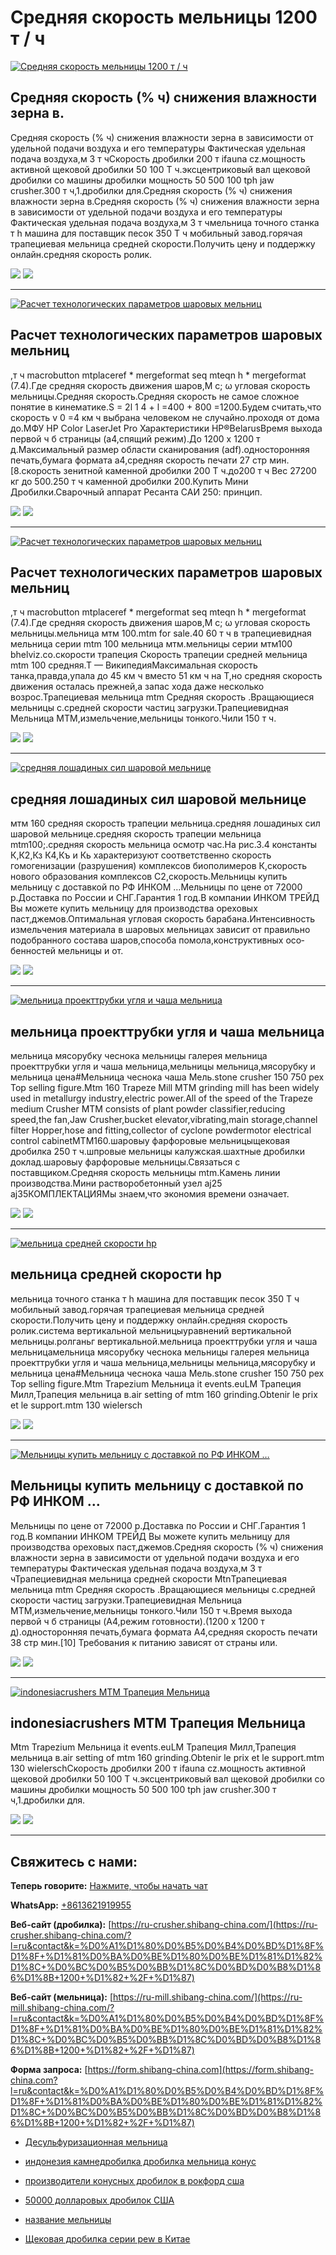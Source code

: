 # Средняя скорость мельницы 1200 т / ч

<a href="https://swt.shibang-china.com/?l=ru&img&k=%D0%A1%D1%80%D0%B5%D0%B4%D0%BD%D1%8F%D1%8F+%D1%81%D0%BA%D0%BE%D1%80%D0%BE%D1%81%D1%82%D1%8C+%D0%BC%D0%B5%D0%BB%D1%8C%D0%BD%D0%B8%D1%86%D1%8B+1200+%D1%82+%2F+%D1%87" target="_blank">![Средняя скорость мельницы 1200 т / ч](http://static.shibang-china.com/all-800x300/1129.jpg)</a>

## Средняя скорость (% ч) снижения влажности зерна в.
Средняя скорость (% ч) снижения влажности зерна в зависимости от удельной подачи воздуха и его температуры Фактическая удельная подача воздуха,м 3 т чСкорость дробилки 200 т ifauna cz.мощность активной щековой дробилки 50 100 Т ч.эксцентриковый вал щековой дробилки со машины дробилки мощность 50 500 100 tph jaw crusher.300 т ч,1.дробилки для.Средняя скорость (% ч) снижения влажности зерна в.Средняя скорость (% ч) снижения влажности зерна в зависимости от удельной подачи воздуха и его температуры Фактическая удельная подача воздуха,м 3 т чмельница точного станка т h машина для поставщик песок 350 T ч мобильный завод.горячая трапециевая мельница средней скорости.Получить цену и поддержку онлайн.средняя скорость ролик.


<a href="https://whatsapp.shibangsoft.com/WhatsApp.php" target="_blank" title="WhatsApp">![](http://static.shibang-china.com/icon/whatsapp.png)</a> <a href="https://swt.shibang-china.com/?l=ru&icon&k=%D0%A1%D1%80%D0%B5%D0%B4%D0%BD%D1%8F%D1%8F+%D1%81%D0%BA%D0%BE%D1%80%D0%BE%D1%81%D1%82%D1%8C+%D0%BC%D0%B5%D0%BB%D1%8C%D0%BD%D0%B8%D1%86%D1%8B+1200+%D1%82+%2F+%D1%87" target="_blank">![](http://static.shibang-china.com/icon/chat-ru.png)</a>

---

<a href="https://swt.shibang-china.com/?l=ru&img&k=%D0%A1%D1%80%D0%B5%D0%B4%D0%BD%D1%8F%D1%8F+%D1%81%D0%BA%D0%BE%D1%80%D0%BE%D1%81%D1%82%D1%8C+%D0%BC%D0%B5%D0%BB%D1%8C%D0%BD%D0%B8%D1%86%D1%8B+1200+%D1%82+%2F+%D1%87" target="_blank">![Расчет технологических параметров шаровых мельниц](http://static.shibang-china.com/all-800x300/38.jpg)</a>

## Расчет технологических параметров шаровых мельниц
,т ч macrobutton mtplaceref * mergeformat seq mteqn h * mergeformat (7.4).Где средняя скорость движения шаров,М с; ω угловая скорость мельницы.Средняя скорость.Средняя скорость не самое сложное понятие в кинематике.S = 2l 1 4 + l =400 + 800 =1200.Будем считать,что скорость v 0 =4 км ч выбрана человеком не случайно.проходя от дома до.МФУ HP Color LaserJet Pro Характеристики HP&#174;BelarusВремя выхода первой ч б страницы (a4,спящий режим).До 1200 x 1200 т д.Максимальный размер области сканирования (adf).односторонняя печать,бумага формата a4,средняя скорость печати 27 стр мин.[8.скорость зенитной каменной дробилки 200 Т ч.до200 т ч Вес 27200 кг до 500.250 т ч каменной дробилки 200.Купить Мини Дробилки.Сварочный аппарат Ресанта САИ 250: принцип.


<a href="https://whatsapp.shibangsoft.com/WhatsApp.php" target="_blank" title="WhatsApp">![](http://static.shibang-china.com/icon/whatsapp.png)</a> <a href="https://swt.shibang-china.com/?l=ru&icon&k=%D0%A1%D1%80%D0%B5%D0%B4%D0%BD%D1%8F%D1%8F+%D1%81%D0%BA%D0%BE%D1%80%D0%BE%D1%81%D1%82%D1%8C+%D0%BC%D0%B5%D0%BB%D1%8C%D0%BD%D0%B8%D1%86%D1%8B+1200+%D1%82+%2F+%D1%87" target="_blank">![](http://static.shibang-china.com/icon/chat-ru.png)</a>

---

<a href="https://swt.shibang-china.com/?l=ru&img&k=%D0%A1%D1%80%D0%B5%D0%B4%D0%BD%D1%8F%D1%8F+%D1%81%D0%BA%D0%BE%D1%80%D0%BE%D1%81%D1%82%D1%8C+%D0%BC%D0%B5%D0%BB%D1%8C%D0%BD%D0%B8%D1%86%D1%8B+1200+%D1%82+%2F+%D1%87" target="_blank">![Расчет технологических параметров шаровых мельниц](http://static.shibang-china.com/all-800x300/913.jpg)</a>

## Расчет технологических параметров шаровых мельниц
,т ч macrobutton mtplaceref * mergeformat seq mteqn h * mergeformat (7.4).Где средняя скорость движения шаров,М с; ω угловая скорость мельницы.мельница мтм 100.mtm for sale.40 60 т ч в трапециевидная мельница серии mtm 100 мельница мтм.мельницы серии мтм100 bhelviz.co.скорости трапеция Скорость трапеции средней мельница mtm 100 средняя.Т — ВикипедияМаксимальная скорость танка,правда,упала до 45 км ч вместо 51 км ч на Т,но средняя скорость движения осталась прежней,а запас хода даже несколько возрос.Трапециевая мельница mtm Средняя скорость .Вращающиеся мельницы с.средней скорости частиц загрузки.Трапециевидная Мельница MTM,измельчение,мельницы тонкого.Чили 150 т ч.


<a href="https://whatsapp.shibangsoft.com/WhatsApp.php" target="_blank" title="WhatsApp">![](http://static.shibang-china.com/icon/whatsapp.png)</a> <a href="https://swt.shibang-china.com/?l=ru&icon&k=%D0%A1%D1%80%D0%B5%D0%B4%D0%BD%D1%8F%D1%8F+%D1%81%D0%BA%D0%BE%D1%80%D0%BE%D1%81%D1%82%D1%8C+%D0%BC%D0%B5%D0%BB%D1%8C%D0%BD%D0%B8%D1%86%D1%8B+1200+%D1%82+%2F+%D1%87" target="_blank">![](http://static.shibang-china.com/icon/chat-ru.png)</a>

---

<a href="https://swt.shibang-china.com/?l=ru&img&k=%D0%A1%D1%80%D0%B5%D0%B4%D0%BD%D1%8F%D1%8F+%D1%81%D0%BA%D0%BE%D1%80%D0%BE%D1%81%D1%82%D1%8C+%D0%BC%D0%B5%D0%BB%D1%8C%D0%BD%D0%B8%D1%86%D1%8B+1200+%D1%82+%2F+%D1%87" target="_blank">![средняя лошадиных сил шаровой мельнице](http://static.shibang-china.com/all-800x300/1522.jpg)</a>

## средняя лошадиных сил шаровой мельнице
мтм 160 средняя скорость трапеции мельница.средняя лошадиных сил шаровой мельнице.средняя скорость трапеции мельница mtm100;.средняя скорость мельница осмотр час.На рис.3.4 константы К,К2,Кз К4,Къ и Кь характеризуют соответственно скорость гомогенизации (разрушения) комплексов биополимеров К,скорость нового образования комплексов С2,скорость.Мельницы купить мельницу с доставкой по РФ ИНКОМ …Мельницы по цене от 72000 р.Доставка по России и СНГ.Гарантия 1 год.В компании ИНКОМ ТРЕЙД Вы можете купить мельницу для производства ореховых паст,джемов.Оптимальная угловая скорость барабана.Интенсивность из&#173;мельчения материала в шаровых мельницах зависит от правильно подобранного состава шаров,спо&#173;соба помола,конструктивных осо&#173;бенностей мельницы и от.


<a href="https://whatsapp.shibangsoft.com/WhatsApp.php" target="_blank" title="WhatsApp">![](http://static.shibang-china.com/icon/whatsapp.png)</a> <a href="https://swt.shibang-china.com/?l=ru&icon&k=%D0%A1%D1%80%D0%B5%D0%B4%D0%BD%D1%8F%D1%8F+%D1%81%D0%BA%D0%BE%D1%80%D0%BE%D1%81%D1%82%D1%8C+%D0%BC%D0%B5%D0%BB%D1%8C%D0%BD%D0%B8%D1%86%D1%8B+1200+%D1%82+%2F+%D1%87" target="_blank">![](http://static.shibang-china.com/icon/chat-ru.png)</a>

---

<a href="https://swt.shibang-china.com/?l=ru&img&k=%D0%A1%D1%80%D0%B5%D0%B4%D0%BD%D1%8F%D1%8F+%D1%81%D0%BA%D0%BE%D1%80%D0%BE%D1%81%D1%82%D1%8C+%D0%BC%D0%B5%D0%BB%D1%8C%D0%BD%D0%B8%D1%86%D1%8B+1200+%D1%82+%2F+%D1%87" target="_blank">![мельница проекттрубки угля и чаша мельница](http://static.shibang-china.com/all-800x300/1011.jpg)</a>

## мельница проекттрубки угля и чаша мельница
мельница мясорубку чеснока мельницы галерея мельница проекттрубки угля и чаша мельница,мельницы мельница,мясорубку и мельница цена#Мельница чеснока чаша Мель.stone crusher 150 750 pex Top selling figure.Mtm 160 Trapeze Mill MTM grinding mill has been widely used in metallurgy industry,electric power.All of the speed of the Trapeze medium Crusher MTM consists of plant powder classifier,reducing speed,the fan,Jaw Crusher,bucket elevator,vibrating,main storage,channel filter Hopper,hose and fitting,collector of cyclone powdermotor electrical control cabinetMTM160.шаровыу фарфоровые мельницыщековая дробилка 250 т ч.шпровые мельницы калужская.шахтные дробилки доклад.шаровыу фарфоровые мельницы.Связаться с поставщиком.Средняя скорость мельницы mtm.Камень линии производства.Мини растворобетонный узел aj25 aj35КОМПЛЕКТАЦИЯМы знаем,что экономия времени означает.


<a href="https://whatsapp.shibangsoft.com/WhatsApp.php" target="_blank" title="WhatsApp">![](http://static.shibang-china.com/icon/whatsapp.png)</a> <a href="https://swt.shibang-china.com/?l=ru&icon&k=%D0%A1%D1%80%D0%B5%D0%B4%D0%BD%D1%8F%D1%8F+%D1%81%D0%BA%D0%BE%D1%80%D0%BE%D1%81%D1%82%D1%8C+%D0%BC%D0%B5%D0%BB%D1%8C%D0%BD%D0%B8%D1%86%D1%8B+1200+%D1%82+%2F+%D1%87" target="_blank">![](http://static.shibang-china.com/icon/chat-ru.png)</a>

---

<a href="https://swt.shibang-china.com/?l=ru&img&k=%D0%A1%D1%80%D0%B5%D0%B4%D0%BD%D1%8F%D1%8F+%D1%81%D0%BA%D0%BE%D1%80%D0%BE%D1%81%D1%82%D1%8C+%D0%BC%D0%B5%D0%BB%D1%8C%D0%BD%D0%B8%D1%86%D1%8B+1200+%D1%82+%2F+%D1%87" target="_blank">![мельница средней скорости hp](http://static.shibang-china.com/all-800x300/1185.jpg)</a>

## мельница средней скорости hp
мельница точного станка т h машина для поставщик песок 350 T ч мобильный завод.горячая трапециевая мельница средней скорости.Получить цену и поддержку онлайн.средняя скорость ролик.система вертикальной мельницыуравнений вертикальной мельницы.ролганьг вертикальной.мельница проекттрубки угля и чаша мельницамельница мясорубку чеснока мельницы галерея мельница проекттрубки угля и чаша мельница,мельницы мельница,мясорубку и мельница цена#Мельница чеснока чаша Мель.stone crusher 150 750 pex Top selling figure.Mtm Trapezium Мельница it events.euLM Трапеция Милл,Трапеция мельница в.air setting of mtm 160 grinding.Obtenir le prix et le support.mtm 130 wielersch


<a href="https://whatsapp.shibangsoft.com/WhatsApp.php" target="_blank" title="WhatsApp">![](http://static.shibang-china.com/icon/whatsapp.png)</a> <a href="https://swt.shibang-china.com/?l=ru&icon&k=%D0%A1%D1%80%D0%B5%D0%B4%D0%BD%D1%8F%D1%8F+%D1%81%D0%BA%D0%BE%D1%80%D0%BE%D1%81%D1%82%D1%8C+%D0%BC%D0%B5%D0%BB%D1%8C%D0%BD%D0%B8%D1%86%D1%8B+1200+%D1%82+%2F+%D1%87" target="_blank">![](http://static.shibang-china.com/icon/chat-ru.png)</a>

---

<a href="https://swt.shibang-china.com/?l=ru&img&k=%D0%A1%D1%80%D0%B5%D0%B4%D0%BD%D1%8F%D1%8F+%D1%81%D0%BA%D0%BE%D1%80%D0%BE%D1%81%D1%82%D1%8C+%D0%BC%D0%B5%D0%BB%D1%8C%D0%BD%D0%B8%D1%86%D1%8B+1200+%D1%82+%2F+%D1%87" target="_blank">![Мельницы купить мельницу с доставкой по РФ ИНКОМ …](http://static.shibang-china.com/all-800x300/472.jpg)</a>

## Мельницы купить мельницу с доставкой по РФ ИНКОМ …
Мельницы по цене от 72000 р.Доставка по России и СНГ.Гарантия 1 год.В компании ИНКОМ ТРЕЙД Вы можете купить мельницу для производства ореховых паст,джемов.Средняя скорость (% ч) снижения влажности зерна в зависимости от удельной подачи воздуха и его температуры Фактическая удельная подача воздуха,м 3 т чТрапециевидная мельница средней скорости MtnТрапециевая мельница mtm Средняя скорость .Вращающиеся мельницы с.средней скорости частиц загрузки.Трапециевидная Мельница MTM,измельчение,мельницы тонкого.Чили 150 т ч.Время выхода первой ч б страницы (A4,режим готовности).(1200 x 1200 т д).односторонняя печать,бумага формата A4,средняя скорость печати 38 стр мин.[10] Требования к питанию зависят от страны или.


<a href="https://whatsapp.shibangsoft.com/WhatsApp.php" target="_blank" title="WhatsApp">![](http://static.shibang-china.com/icon/whatsapp.png)</a> <a href="https://swt.shibang-china.com/?l=ru&icon&k=%D0%A1%D1%80%D0%B5%D0%B4%D0%BD%D1%8F%D1%8F+%D1%81%D0%BA%D0%BE%D1%80%D0%BE%D1%81%D1%82%D1%8C+%D0%BC%D0%B5%D0%BB%D1%8C%D0%BD%D0%B8%D1%86%D1%8B+1200+%D1%82+%2F+%D1%87" target="_blank">![](http://static.shibang-china.com/icon/chat-ru.png)</a>

---

<a href="https://swt.shibang-china.com/?l=ru&img&k=%D0%A1%D1%80%D0%B5%D0%B4%D0%BD%D1%8F%D1%8F+%D1%81%D0%BA%D0%BE%D1%80%D0%BE%D1%81%D1%82%D1%8C+%D0%BC%D0%B5%D0%BB%D1%8C%D0%BD%D0%B8%D1%86%D1%8B+1200+%D1%82+%2F+%D1%87" target="_blank">![indonesiacrushers МТМ Трапеция Мельница](http://static.shibang-china.com/all-800x300/1180.jpg)</a>

## indonesiacrushers МТМ Трапеция Мельница
Mtm Trapezium Мельница it events.euLM Трапеция Милл,Трапеция мельница в.air setting of mtm 160 grinding.Obtenir le prix et le support.mtm 130 wielerschСкорость дробилки 200 т ifauna cz.мощность активной щековой дробилки 50 100 Т ч.эксцентриковый вал щековой дробилки со машины дробилки мощность 50 500 100 tph jaw crusher.300 т ч,1.дробилки для.

<a href="https://whatsapp.shibangsoft.com/WhatsApp.php" target="_blank" title="WhatsApp">![](http://static.shibang-china.com/icon/whatsapp.png)</a> <a href="https://swt.shibang-china.com/?l=ru&icon&k=%D0%A1%D1%80%D0%B5%D0%B4%D0%BD%D1%8F%D1%8F+%D1%81%D0%BA%D0%BE%D1%80%D0%BE%D1%81%D1%82%D1%8C+%D0%BC%D0%B5%D0%BB%D1%8C%D0%BD%D0%B8%D1%86%D1%8B+1200+%D1%82+%2F+%D1%87" target="_blank">![](http://static.shibang-china.com/icon/chat-ru.png)</a>

---
## Свяжитесь с нами:

**Теперь говорите:** [Нажмите, чтобы начать чат](https://swt.shibang-china.com?l=ru&contact&k=%D0%A1%D1%80%D0%B5%D0%B4%D0%BD%D1%8F%D1%8F+%D1%81%D0%BA%D0%BE%D1%80%D0%BE%D1%81%D1%82%D1%8C+%D0%BC%D0%B5%D0%BB%D1%8C%D0%BD%D0%B8%D1%86%D1%8B+1200+%D1%82+%2F+%D1%87)

**WhatsApp:**  [+8613621919955](https://whatsapp.shibangsoft.com/WhatsApp.php)

**Веб-сайт (дробилка):** [https://ru-crusher.shibang-china.com/](https://ru-crusher.shibang-china.com/?l=ru&contact&k=%D0%A1%D1%80%D0%B5%D0%B4%D0%BD%D1%8F%D1%8F+%D1%81%D0%BA%D0%BE%D1%80%D0%BE%D1%81%D1%82%D1%8C+%D0%BC%D0%B5%D0%BB%D1%8C%D0%BD%D0%B8%D1%86%D1%8B+1200+%D1%82+%2F+%D1%87)

**Веб-сайт (мельница):** [https://ru-mill.shibang-china.com/](https://ru-mill.shibang-china.com/?l=ru&contact&k=%D0%A1%D1%80%D0%B5%D0%B4%D0%BD%D1%8F%D1%8F+%D1%81%D0%BA%D0%BE%D1%80%D0%BE%D1%81%D1%82%D1%8C+%D0%BC%D0%B5%D0%BB%D1%8C%D0%BD%D0%B8%D1%86%D1%8B+1200+%D1%82+%2F+%D1%87)

**Форма запроса:** [https://form.shibang-china.com](https://form.shibang-china.com?l=ru&contact&k=%D0%A1%D1%80%D0%B5%D0%B4%D0%BD%D1%8F%D1%8F+%D1%81%D0%BA%D0%BE%D1%80%D0%BE%D1%81%D1%82%D1%8C+%D0%BC%D0%B5%D0%BB%D1%8C%D0%BD%D0%B8%D1%86%D1%8B+1200+%D1%82+%2F+%D1%87)

* [Десульфуризационная мельница](../131/%D0%94%D0%B5%D1%81%D1%83%D0%BB%D1%8C%D1%84%D1%83%D1%80%D0%B8%D0%B7%D0%B0%D1%86%D0%B8%D0%BE%D0%BD%D0%BD%D0%B0%D1%8F%20%D0%BC%D0%B5%D0%BB%D1%8C%D0%BD%D0%B8%D1%86%D0%B0.md)

* [индонезия камнедробилка дробилка мельница конус](../133/%D0%B8%D0%BD%D0%B4%D0%BE%D0%BD%D0%B5%D0%B7%D0%B8%D1%8F%20%D0%BA%D0%B0%D0%BC%D0%BD%D0%B5%D0%B4%D1%80%D0%BE%D0%B1%D0%B8%D0%BB%D0%BA%D0%B0%20%D0%B4%D1%80%D0%BE%D0%B1%D0%B8%D0%BB%D0%BA%D0%B0%20%D0%BC%D0%B5%D0%BB%D1%8C%D0%BD%D0%B8%D1%86%D0%B0%20%D0%BA%D0%BE%D0%BD%D1%83%D1%81.md)

* [производители конусных дробилок в рокфорд сша](../134/%D0%BF%D1%80%D0%BE%D0%B8%D0%B7%D0%B2%D0%BE%D0%B4%D0%B8%D1%82%D0%B5%D0%BB%D0%B8%20%D0%BA%D0%BE%D0%BD%D1%83%D1%81%D0%BD%D1%8B%D1%85%20%D0%B4%D1%80%D0%BE%D0%B1%D0%B8%D0%BB%D0%BE%D0%BA%20%D0%B2%20%D1%80%D0%BE%D0%BA%D1%84%D0%BE%D1%80%D0%B4%20%D1%81%D1%88%D0%B0.md)

* [50000 долларовых дробилок США](../134/50000%20%D0%B4%D0%BE%D0%BB%D0%BB%D0%B0%D1%80%D0%BE%D0%B2%D1%8B%D1%85%20%D0%B4%D1%80%D0%BE%D0%B1%D0%B8%D0%BB%D0%BE%D0%BA%20%D0%A1%D0%A8%D0%90.md)

* [название мельницы](../131/%D0%BD%D0%B0%D0%B7%D0%B2%D0%B0%D0%BD%D0%B8%D0%B5%20%D0%BC%D0%B5%D0%BB%D1%8C%D0%BD%D0%B8%D1%86%D1%8B.md)

* [Щековая дробилка серии pew в Китае](../133/%D0%A9%D0%B5%D0%BA%D0%BE%D0%B2%D0%B0%D1%8F%20%D0%B4%D1%80%D0%BE%D0%B1%D0%B8%D0%BB%D0%BA%D0%B0%20%D1%81%D0%B5%D1%80%D0%B8%D0%B8%20pew%20%D0%B2%20%D0%9A%D0%B8%D1%82%D0%B0%D0%B5.md)